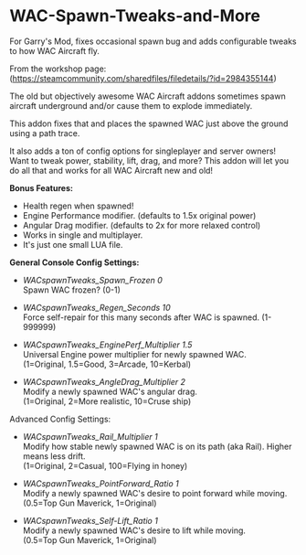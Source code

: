 # WAC-Spawn-Tweaks-and-More
For Garry's Mod, fixes occasional spawn bug and adds configurable tweaks to how WAC Aircraft fly.
 
 
From the workshop page:  
 (https://steamcommunity.com/sharedfiles/filedetails/?id=2984355144)


The old but objectively awesome WAC Aircraft addons sometimes spawn aircraft underground and/or cause them to explode immediately.

This addon fixes that and places the spawned WAC just above the ground using a path trace.

It also adds a ton of config options for singleplayer and server owners! Want to tweak power, stability, lift, drag, and more? This addon will let you do all that and works for all WAC Aircraft new and old!

**Bonus Features:**
- Health regen when spawned!
- Engine Performance modifier. (defaults to 1.5x original power)
- Angular Drag modifier. (defaults to 2x for more relaxed control)
- Works in single and multiplayer.
- It's just one small LUA file.


**General Console Config Settings:**
- _WACspawnTweaks_Spawn_Frozen 0_  
    Spawn WAC frozen? (0-1)

- _WACspawnTweaks_Regen_Seconds 10_  
    Force self-repair for this many seconds after WAC is spawned. (1-999999)

- _WACspawnTweaks_EnginePerf_Multiplier 1.5_  
    Universal Engine power multiplier for newly spawned WAC.  
    (1=Original, 1.5=Good, 3=Arcade, 10=Kerbal)

- _WACspawnTweaks_AngleDrag_Multiplier 2_  
    Modify a newly spawned WAC's angular drag.  
    (1=Original, 2=More realistic, 10=Cruse ship)


Advanced Config Settings:

- _WACspawnTweaks_Rail_Multiplier 1_  
    Modify how stable newly spawned WAC is on its path (aka Rail). Higher means less drift.  
    (1=Original, 2=Casual, 100=Flying in honey)

- _WACspawnTweaks_PointForward_Ratio 1_  
    Modify a newly spawned WAC's desire to point forward while moving.  
    (0.5=Top Gun Maverick, 1=Original)

- _WACspawnTweaks_Self-Lift_Ratio 1_  
    Modify a newly spawned WAC's desire to lift while moving.  
    (0.5=Top Gun Maverick, 1=Original)
